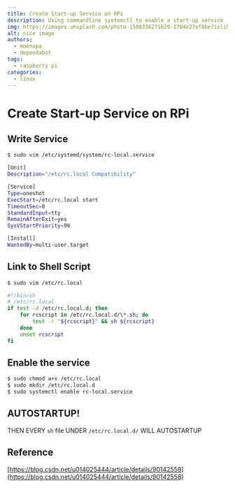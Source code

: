 ```yaml
---
title: Create Start-up Service on RPi
description: Using commandline systemctl to enable a start-up service
img: https://images.unsplash.com/photo-1588336271629-1704e27ef8be?ixlib=rb-1.2.1&ixid=eyJhcHBfaWQiOjEyMDd9&auto=format&fit=crop&w=2158&q=80
alt: nice image
authors:
  - moenupa
  - dependabot
tags:
  - raspberry pi
categories:
  - linux
---
```


# Create Start-up Service on RPi

## Write Service

```bash
$ sudo vim /etc/systemd/system/rc-local.service
```

```bash
[Unit]
Description="/etc/rc.local Compatibility"

[Service]
Type=oneshot
ExecStart=/etc/rc.local start
TimeoutSec=0
StandardInput=tty
RemainAfterExit=yes
SysVStartPriority=99

[Install]
WantedBy=multi-user.target
```

## Link to Shell Script

```bash
$ sudo vim /etc/rc.local
```

```bash
#!/bin/sh
# /etc/rc.local
if test -d /etc/rc.local.d; then
	for rcscript in /etc/rc.local.d/\*.sh; do
		test -r "${rcscript}" && sh ${rcscript}
	done
	unset rcscript
fi
```

## Enable the service

```bash
$ sudo chmod a+x /etc/rc.local
$ sudo mkdir /etc/rc.local.d
$ sudo systemctl enable rc-local.service
```

## AUTOSTARTUP!

THEN EVERY `sh` file UNDER `/etc/rc.local.d/` WILL AUTOSTARTUP

## Reference

[https://blog.csdn.net/u014025444/article/details/90142558](https://blog.csdn.net/u014025444/article/details/90142558)
